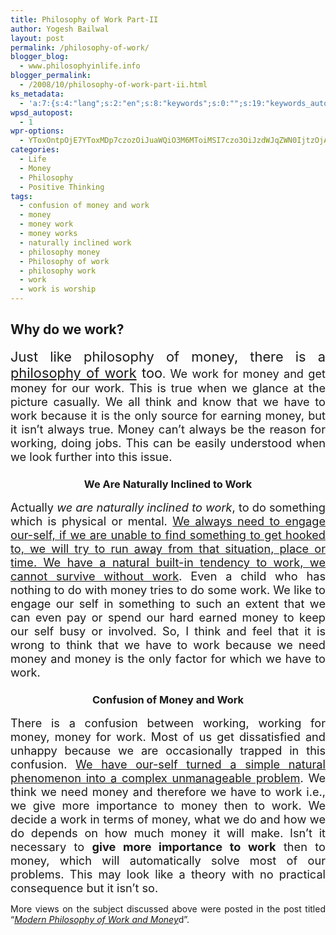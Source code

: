 ```yaml
---
title: Philosophy of Work Part-II
author: Yogesh Bailwal
layout: post
permalink: /philosophy-of-work/
blogger_blog:
  - www.philosophyinlife.info
blogger_permalink:
  - /2008/10/philosophy-of-work-part-ii.html
ks_metadata:
  - 'a:7:{s:4:"lang";s:2:"en";s:8:"keywords";s:0:"";s:19:"keywords_autoupdate";s:1:"0";s:11:"description";s:0:"";s:22:"description_autoupdate";s:1:"0";s:5:"title";s:0:"";s:6:"robots";s:12:"index,follow";}'
wpsd_autopost:
  - 1
wpr-options:
  - YToxOntpOjE7YToxMDp7czozOiJuaWQiO3M6MToiMSI7czo3OiJzdWJqZWN0IjtzOjA6IiI7czo4OiJ0ZXh0Ym9keSI7czowOiIiO3M6ODoiaHRtbGJvZHkiO3M6MDoiIjtzOjc6ImRpc2FibGUiO2k6MDtzOjE1OiJub2N1c3RvbWl6YXRpb24iO2k6MTtzOjEyOiJub3Bvc3RzZXJpZXMiO2k6MTtzOjEwOiJodG1sZW5hYmxlIjtpOjE7czoxMjoiYXR0YWNoaW1hZ2VzIjtpOjE7czoyMToic2tpcGFjdGl2ZXN1YnNjcmliZXJzIjtpOjA7fX0=
categories:
  - Life
  - Money
  - Philosophy
  - Positive Thinking
tags:
  - confusion of money and work
  - money
  - money work
  - money works
  - naturally inclined work
  - philosophy money
  - Philosophy of work
  - philosophy work
  - work
  - work is worship
---
```

## Why do we work?

<p style="text-align: justify;">
  <span style="font-size: 130%;"><span style="font-size: 120%;">Just like philosophy of money, there is a <a title="Philosophy of Work Part-II" href="http://www.philosophyinlife.info/21/philosophy-of-work.htm">philosophy of work</a> too</span>. We work for money and get money for our work. This is true when we glance at the picture casually. We all think and know that we have to work because it is the only source for earning money, but it isn&#8217;t always true. Money can&#8217;t always be the reason for working, doing jobs. This can be easily understood when we look further into this issue.</span>
</p>

<h3 style="text-align: center;">
  We Are Naturally Inclined to Work
</h3>

<p style="text-align: justify;">
  <span style="font-size: 130%;">Actually <span style="font-style: italic;">we are naturally inclined to work</span>, to do something which is physical or mental. <span style="text-decoration: underline;">We always need to engage our-self, if we are unable to find something to get hooked to, we will try to run away from that situation, place or time. We have a natural built-in tendency to work, we cannot survive without work</span>. Even a child who has nothing to do with money tries to do some work. We like to engage our self in something to such an extent that we can even pay or spend our hard earned money to keep our self busy or involved. So, I think and feel that it is wrong to think that we have to work because we need money and money is the only factor for which we have to work.</span>
</p>

<h3 style="text-align: center;">
  Confusion of Money and Work
</h3>

<p style="text-align: justify;">
  <span style="font-size: 130%;">There is a confusion between working, working for money, money for work. Most of us get dissatisfied and unhappy because we are occasionally trapped in this confusion. <span style="text-decoration: underline;">We have our-self turned a simple natural phenomenon into a complex unmanageable problem</span>. We think we need money and therefore we have to work i.e., we give more importance to money then to work. We decide a work in terms of money, what we do and how we do depends on how much money it will make. Isn&#8217;t it necessary to <span style="font-weight: bold;">give more importance to work</span> then to money, which will automatically solve most of our problems. This may look like a theory with no practical consequence but it isn&#8217;t so. </span>
</p>

<p style="text-align: justify;">
  More views on the subject discussed above were posted in the post titled &#8220;<a title="Modern Philosophy of Work and Money" href="http://www.philosophyinlife.info/20/modern-philosophy-of-work-and-money-part-i.htm"><em>Modern Philosophy of Work and Money</em></a>d&#8221;.
</p>